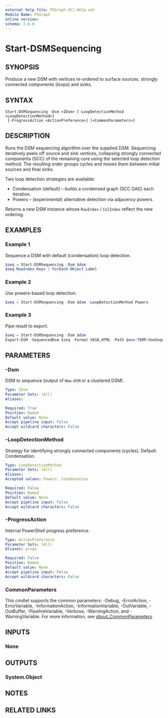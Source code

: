 ```yaml
---
external help file: PSGraph.dll-Help.xml
Module Name: PSGraph
online version:
schema: 2.0.0
---
```


# Start-DSMSequencing

## SYNOPSIS
Produce a new DSM with vertices re-ordered to surface sources, strongly connected components (loops) and sinks.

## SYNTAX

```
Start-DSMSequencing -Dsm <IDsm> [-LoopDetectionMethod <LoopDetectionMethod>]
 [-ProgressAction <ActionPreference>] [<CommonParameters>]
```

## DESCRIPTION
Runs the DSM sequencing algorithm over the supplied DSM. Sequencing iteratively peels off source and sink vertices, collapsing strongly connected components (SCC) of the remaining core using the selected loop detection method. The resulting order groups cycles and moves them between initial sources and final sinks.

Two loop detection strategies are available:
* Condensation (default) – builds a condensed graph (SCC DAG) each iteration.
* Powers – (experimental) alternative detection via adjacency powers.

Returns a new DSM instance whose `RowIndex` / `ColIndex` reflect the new ordering.

## EXAMPLES

### Example 1
Sequence a DSM with default (condensation) loop detection.
```powershell
$seq = Start-DSMSequencing -Dsm $dsm
$seq.RowIndex.Keys | ForEach-Object Label
```

### Example 2
Use powers-based loop detection.
```powershell
$seq = Start-DSMSequencing -Dsm $dsm -LoopDetectionMethod Powers
```

### Example 3
Pipe result to export.
```powershell
$seq = Start-DSMSequencing -Dsm $dsm
Export-DSM -SequencedDsm $seq -Format VEGA_HTML -Path $env:TEMP/dsmSequenced.html
```

## PARAMETERS

### -Dsm
DSM to sequence (output of `New-DSM` or a clustered DSM).

```yaml
Type: IDsm
Parameter Sets: (All)
Aliases:

Required: True
Position: Named
Default value: None
Accept pipeline input: False
Accept wildcard characters: False
```

### -LoopDetectionMethod
Strategy for identifying strongly connected components (cycles). Default: Condensation.

```yaml
Type: LoopDetectionMethod
Parameter Sets: (All)
Aliases:
Accepted values: Powers, Condensation

Required: False
Position: Named
Default value: None
Accept pipeline input: False
Accept wildcard characters: False
```

### -ProgressAction
Internal PowerShell progress preference.

```yaml
Type: ActionPreference
Parameter Sets: (All)
Aliases: proga

Required: False
Position: Named
Default value: None
Accept pipeline input: False
Accept wildcard characters: False
```

### CommonParameters
This cmdlet supports the common parameters: -Debug, -ErrorAction, -ErrorVariable, -InformationAction, -InformationVariable, -OutVariable, -OutBuffer, -PipelineVariable, -Verbose, -WarningAction, and -WarningVariable. For more information, see [about_CommonParameters](http://go.microsoft.com/fwlink/?LinkID=113216).

## INPUTS

### None
## OUTPUTS

### System.Object
## NOTES

## RELATED LINKS
